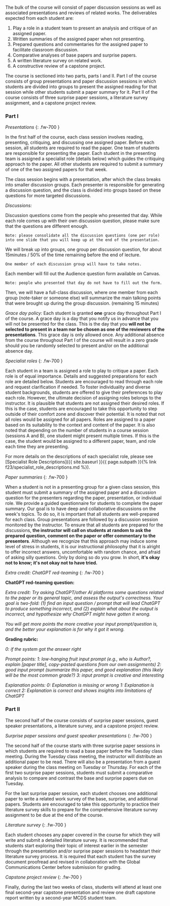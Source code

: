 The bulk of the course will consist of paper discussion sessions as well as associated presentations and reviews of related works. The deliverables expected from each student are:

1. Play a role in a student team to present an analysis and critique of an assigned paper.
2. Written summaries of the assigned paper when not presenting.
3. Prepared questions and commentaries for the assigned paper to facilitate classroom discussion.
4. Comparative analyses of base papers and surprise papers.
5. A written literature survey on related work.
6. A constructive review of a capstone project.

The course is sectioned into two parts, parts I and II. Part I of the course consists of group presentations and paper discussion sessions in which students are divided into groups to present the assigned reading for that session while other students submit a paper summary for it. Part II of the course consists of three surprise paper sessions, a literature survey assignment, and a capstone project review.

### Part I

_Presentations_
{: .fw-700 }

In the first half of the course, each class session involves reading, presenting, critiquing, and discussing one assigned paper. Before each session, all students are required to read the paper. One team of students are responsible for presenting the paper. Each student in the presenting team is assigned a specialist role (details below) which guides the critiquing approach to the paper. All other students are required to submit a summary of one of the two assigned papers for that week.

The class session begins with a presentation, after which the class breaks into smaller discussion groups. Each presenter is responsible for generating a discussion question, and the class is divided into groups based on these questions for more targeted discussions.

*Discussions:*

Discussion questions come from the people who presented that day. While each role comes up with their own discussion question, please make sure that the questions are different enough.

    Note: please consolidate all the discussion questions (one per role) into one slide that you will keep up at the end of the presentation.

We will break up into groups, one group per discussion question, for about 15minutes / 50% of the time remaining before the end of lecture.

    One member of each discussion group will have to take notes.

Each member will fill out the Audience question form available on Canvas.

    Note: people who presented that day do not have to fill out the form.

Then, we will have a full-class discussion, where one member from each group (note-taker or someone else) will summarize the main talking points that were brought up during the group discussion. (remaining 15 minutes)

*Grace day policy:* Each student is granted **one** grace day throughout Part I of the course. A grace day is a day that you notify us in advance that you will not be presented for the class. This is the day that you **will not be selected to present in a team nor be chosen as one of the reviewers of the presentations**. This grace day is only allowed once. Any additional absence from the course throughout Part I of the course will result in a zero grade should you be randomly selected to present and/or on the additional absence day. 

_Specialist roles_
{: .fw-700 }

Each student in a team is assigned a role to play to critique a paper. Each role is of equal importance. Details and suggested preparations for each role are detailed below. Students are encouraged to read through each role and request clarification if needed. To foster individuality and diverse student backgrounds, students are offered to give their preferences to play each role. However, the ultimate decision of assigning roles belongs to the instructor. It is plausible that students are not assigned their desired roles. If this is the case, students are encouraged to take this opportunity to step outside of their comfort zone and discover their potential. It is noted that not all roles would be assigned for all papers. Roles are assigned to a paper based on its suitability to the context and content of the paper. It is also noted that depending on the number of students in a course session (sessions A and B), one student might present multiple times. If this is the case, the student would be assigned to a different paper, team, and role each time they are presenting.

For more details on the descriptions of each specialist role, please see [Specialist Role Descriptions]({{ site.baseurl }}{{ page.subpath }}{% link f23/specialist_role_descriptions.md %}).

_Paper summaries_
{: .fw-700 }
	
When a student is not in a presenting group for a given class session, this student must submit a summary of the assigned paper and a discussion question for the presenters regarding the paper, presentation, or individual role. We provide a guided questionnaire for students to complete the paper summary. Our goal is to have deep and collaborative discussions on the week's topics. To do so, it is important that all students are well-prepared for each class. Group presentations are followed by a discussion session monitored by the instructor. To ensure that all students are prepared for the discussions, **the instructor will call on students at random to ask the prepared question, comment on the paper or offer commentary to the presenters**. Although we recognize that this approach may induce some level of stress in students, it is our instructional philosophy that it is alright to offer incorrect answers, uncomfortable with random chance, and afraid of asking silly questions. Only by doing so do you grow. In short, **it's okay not to know; it's not okay not to have tried.**

_Extra credit: ChatGPT red-teaming_
{: .fw-700 }

**ChatGPT red-teaming question:**

*Extra credit: Try asking ChatGPT/other AI platforms some questions related to the paper or its general topic, and assess the output's correctness. Your goal is two-fold: (1) find an input question / prompt that will lead ChatGPT to produce something incorrect, and (2) explain what about the output is incorrect, and hypothesize why ChatGPT might have gotten it wrong.*

*You will get more points the more creative your input prompt/question is, and the better your explanation is for why it got it wrong.*

**Grading rubric:**

*0: if the system got the answer right*

*Prompt points:*
*1: low-hanging fruit input prompt (e.g., who is Author?, explain [paper title], copy-pasted questions from our own assignments)*
*2: good input prompt (summarize this paper, and good explanation (this likely will be the most common grade?)*
*3: input prompt is creative and interesting*

*Explanation points:*
*0: Explanation is missing or wrong*
*1: Explanation is correct*
*2: Explanation is correct and shows insights into limitations of ChatGPT*

### Part II

The second half of the course consists of surprise paper sessions, guest speaker presentations, a literature survey, and a capstone project review.

_Surprise paper sessions and guest speaker presentations_
{: .fw-700 }

The second half of the course starts with three surprise paper sessions in which students are required to read a base paper before the Tuesday class meeting. During the Tuesday class meeting, the instructor will distribute an additional paper to be read. There will also be a presentation from a guest speaker during the class meeting on Tuesday or Thursday. For each of the first two surprise paper sessions, students must submit a comparative analysis to compare and contrast the base and surprise papers due on Tuesday.

For the last surprise paper session, each student chooses one additional paper to write a related work survey of the base, surprise, and additional papers. Students are encouraged to take this opportunity to practice their literature survey skills to prepare for the comprehensive literature survey assignment to be due at the end of the course.

_Literature survey_
{: .fw-700 }

Each student chooses any paper covered in the course for which they will write and submit a detailed literature survey. It is recommended that students start exploring their topic of interest earlier in the semester through the presentation and/or surprise paper sessions to headstart their literature survey process. It is required that each student has the survey document proofread and revised in collaboration with the Global Communications Center before submission for grading.

_Capstone project review_
{: .fw-700 }

Finally, during the last two weeks of class, students will attend at least one final second-year capstone presentation and review one draft capstone report written by a second-year MCDS student team.

